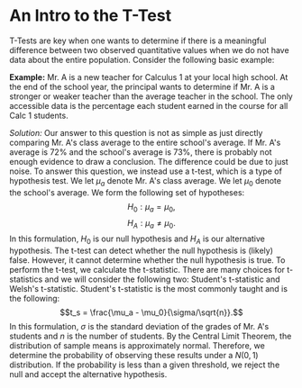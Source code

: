 # An Intro to the T-Test

T-Tests are key when one wants to determine if there is a meaningful difference between two observed quantitative values when we do not have data about the entire population. Consider the following basic example:

**Example:** Mr. A is a new teacher for Calculus 1 at your local high school. At the end of the school year, the principal wants to determine if Mr. A is a stronger or weaker teacher than the average teacher in the school. The only accessible data is the percentage each student earned in the course for all Calc 1 students. 

*Solution:* Our answer to this question is not as simple as just directly comparing Mr. A's class average to the entire school's average. If Mr. A's average is 72% and the school's average is 73%, there is probably not enough evidence to draw a conclusion. The difference could be due to just noise. To answer this question, we instead use a t-test, which is a type of hypothesis test. We let $\mu_a$ denote Mr. A's class average. We let $\mu_0$ denote the school's average. We form the following set of hypotheses:
$$H_0: \mu_{a} = \mu_{0},$$
$$H_A: \mu_{a} \neq \mu_0.$$
In this formulation, $H_0$ is our null hypothesis and $H_A$ is our alternative hypothesis. The t-test can detect whether the null hypothesis is (likely) false. However, it cannot determine whether the null hypothesis is true. To perform the t-test, we calculate the t-statistic. There are many choices for t-statistics and we will consider the following two: Student's t-statistic and Welsh's t-statistic. Student's t-statistic is the most commonly taught and is the following:
$$t_s = \frac{\mu_a - \mu_0}{\sigma/\sqrt{n}}.$$
In this formulation, $\sigma$ is the standard deviation of the grades of Mr. A's students and $n$ is the number of students. By the Central Limit Theorem, the distribution of sample means is approximately normal. Therefore, we determine the probability of observing these results under a $N(0, 1)$ distribution. If the probability is less than a given threshold, we reject the null and accept the alternative hypothesis.
